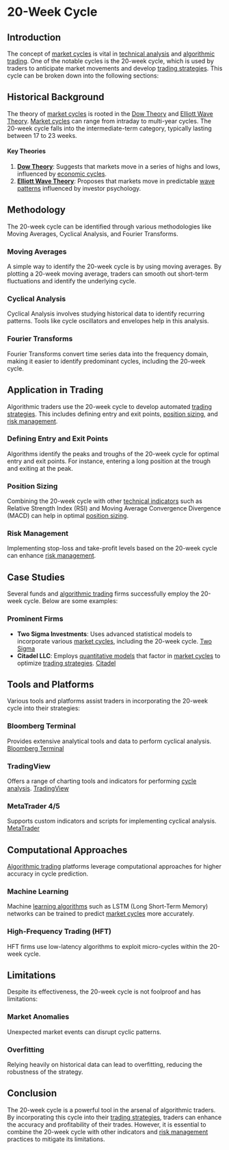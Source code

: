 # 20-Week Cycle

## Introduction

The concept of [market cycles](../m/market_cycles.md) is vital in [technical analysis](../t/technical_analysis.md) and [algorithmic trading](../a/algorithmic_trading.md). One of the notable cycles is the 20-week cycle, which is used by traders to anticipate market movements and develop [trading strategies](../t/trading_strategies.md). This cycle can be broken down into the following sections:

## Historical Background

The theory of [market cycles](../m/market_cycles.md) is rooted in the [Dow Theory](../d/dow_theory.md) and [Elliott Wave Theory](../e/elliott_wave_theory.md). [Market cycles](../m/market_cycles.md) can range from intraday to multi-year cycles. The 20-week cycle falls into the intermediate-term category, typically lasting between 17 to 23 weeks.

#### Key Theories
1. **[Dow Theory](../d/dow_theory.md)**: Suggests that markets move in a series of highs and lows, influenced by [economic cycles](../e/economic_cycles.md).
2. **[Elliott Wave Theory](../e/elliott_wave_theory.md)**: Proposes that markets move in predictable [wave patterns](../w/wave_patterns_in_trading.md) influenced by investor psychology.

## Methodology
The 20-week cycle can be identified through various methodologies like Moving Averages, Cyclical Analysis, and Fourier Transforms.

### Moving Averages
A simple way to identify the 20-week cycle is by using moving averages. By plotting a 20-week moving average, traders can smooth out short-term fluctuations and identify the underlying cycle.

### Cyclical Analysis
Cyclical Analysis involves studying historical data to identify recurring patterns. Tools like cycle oscillators and envelopes help in this analysis.

### Fourier Transforms
Fourier Transforms convert time series data into the frequency domain, making it easier to identify predominant cycles, including the 20-week cycle.

## Application in Trading
Algorithmic traders use the 20-week cycle to develop automated [trading strategies](../t/trading_strategies.md). This includes defining entry and exit points, [position sizing](../p/position_sizing.md), and [risk management](../r/risk_management.md).

### Defining Entry and Exit Points
Algorithms identify the peaks and troughs of the 20-week cycle for optimal entry and exit points. For instance, entering a long position at the trough and exiting at the peak.

### Position Sizing
Combining the 20-week cycle with other [technical indicators](../t/technical_indicators.md) such as Relative Strength Index (RSI) and Moving Average Convergence Divergence (MACD) can help in optimal [position sizing](../p/position_sizing.md).

### Risk Management
Implementing stop-loss and take-profit levels based on the 20-week cycle can enhance [risk management](../r/risk_management.md).

## Case Studies
Several funds and [algorithmic trading](../a/algorithmic_trading.md) firms successfully employ the 20-week cycle. Below are some examples:

### Prominent Firms
- **Two Sigma Investments**: Uses advanced statistical models to incorporate various [market cycles](../m/market_cycles.md), including the 20-week cycle. [Two Sigma](https://www.twosigma.com)
- **Citadel LLC**: Employs [quantitative models](../q/quantitative_models.md) that factor in [market cycles](../m/market_cycles.md) to optimize [trading strategies](../t/trading_strategies.md). [Citadel](https://www.citadel.com)

## Tools and Platforms
Various tools and platforms assist traders in incorporating the 20-week cycle into their strategies:

### Bloomberg Terminal
Provides extensive analytical tools and data to perform cyclical analysis. [Bloomberg Terminal](https://www.bloomberg.com/professional/solution/bloomberg-terminal/)

### TradingView
Offers a range of charting tools and indicators for performing [cycle analysis](../c/cycle_analysis.md). [TradingView](https://www.tradingview.com)

### MetaTrader 4/5
Supports custom indicators and scripts for implementing cyclical analysis. [MetaTrader](https://www.metatrader4.com)

## Computational Approaches
[Algorithmic trading](../a/algorithmic_trading.md) platforms leverage computational approaches for higher accuracy in cycle prediction.

### Machine Learning
Machine [learning algorithms](../l/learning_algorithms_in_trading.md) such as LSTM (Long Short-Term Memory) networks can be trained to predict [market cycles](../m/market_cycles.md) more accurately.

### High-Frequency Trading (HFT)
HFT firms use low-latency algorithms to exploit micro-cycles within the 20-week cycle.

## Limitations
Despite its effectiveness, the 20-week cycle is not foolproof and has limitations:

### Market Anomalies
Unexpected market events can disrupt cyclic patterns.

### Overfitting
Relying heavily on historical data can lead to overfitting, reducing the robustness of the strategy.

## Conclusion
The 20-week cycle is a powerful tool in the arsenal of algorithmic traders. By incorporating this cycle into their [trading strategies](../t/trading_strategies.md), traders can enhance the accuracy and profitability of their trades. However, it is essential to combine the 20-week cycle with other indicators and [risk management](../r/risk_management.md) practices to mitigate its limitations.